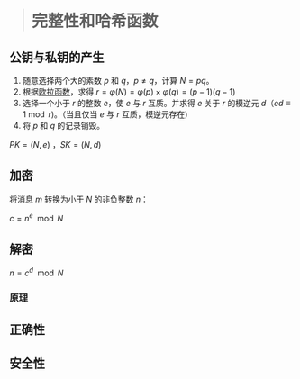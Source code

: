 > # 完整性和哈希函数

## 公钥与私钥的产生

1. 随意选择两个大的素数 $p$ 和 $q$，$p\ne q$，计算 $N=pq$。
2. 根据[欧拉函数](https://zh.wikipedia.org/wiki/欧拉函数)，求得 $r=φ(N)=φ(p)×φ(q)=(p−1)(q−1)$
3. 选择一个小于 $r$ 的整数 $e$，使 $e$ 与 $r$ 互质。并求得 $e$ 关于 $r$ 的模逆元 $d$（$ed≡1\bmod r)$。（当且仅当 $e$ 与 $r$ 互质，模逆元存在)
4. 将 $p$ 和 $q$ 的记录销毁。

$PK=(N,e)$ ，$SK=(N,d)$ 

## 加密

将消息 $m$ 转换为小于 $N$ 的非负整数 $n$：

$c=n^e\mod N$

## 解密

$n=c^d\mod N$

### 原理



## 正确性



## 安全性